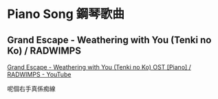 # Piano Song 鋼琴歌曲

## Grand Escape - Weathering with You (Tenki no Ko) / RADWIMPS

[Grand Escape - Weathering with You (Tenki no Ko) OST [Piano] / RADWIMPS - YouTube](https://www.youtube.com/watch?v=d4IGg5dqeO8)

呢個右手真係痴線


